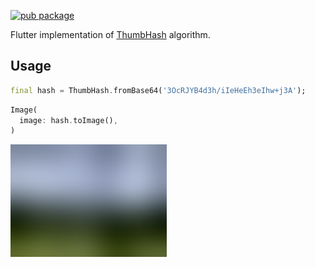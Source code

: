 [![pub package](https://img.shields.io/pub/v/flutter_thumbhash.svg)](https://pub.dev/packages/flutter_thumbhash)

Flutter implementation of [ThumbHash](https://evanw.github.io/thumbhash/) algorithm.

## Usage

```dart
final hash = ThumbHash.fromBase64('3OcRJYB4d3h/iIeHeEh3eIhw+j3A');
```

```dart
Image(
  image: hash.toImage(),
)
```

![resulting preview image](example/screenshots/example.webp)
